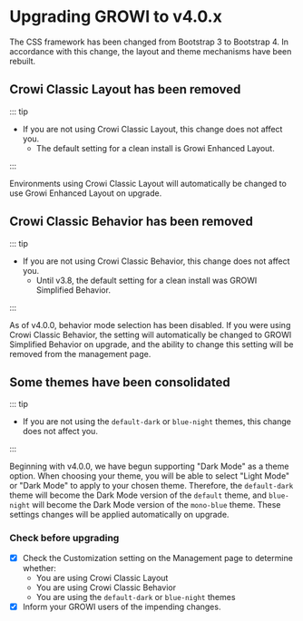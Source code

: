 # Upgrading GROWI to v4.0.x

The CSS framework has been changed from Bootstrap 3 to Bootstrap 4.
In accordance with this change, the layout and theme mechanisms have been rebuilt.

## Crowi Classic Layout has been  removed

::: tip

- If you are not using Crowi Classic Layout, this change does not affect you.
    - The default setting for a clean install is Growi Enhanced Layout.

:::

Environments using Crowi Classic Layout will automatically be changed to use Growi Enhanced Layout on upgrade.

## Crowi Classic Behavior has been removed

::: tip

- If you are not using Crowi Classic Behavior, this change does not affect you.
    - Until v3.8, the default setting for a clean install was GROWI Simplified Behavior.

:::

As of v4.0.0, behavior mode selection has been disabled.  If you were using Crowi Classic Behavior,
the setting will automatically be changed to GROWI Simplified Behavior on upgrade, and the ability to
change this setting will be removed from the management page.

## Some themes have been consolidated

::: tip

- If you are not using the `default-dark` or `blue-night` themes, this change does not affect you.

:::

Beginning with v4.0.0, we have begun supporting "Dark Mode" as a theme option.  When choosing your theme, you
will be able to select "Light Mode" or "Dark Mode" to apply to your chosen theme.  Therefore, the `default-dark`
theme will become the Dark Mode version of the `default` theme, and `blue-night` will become the Dark Mode
version of the `mono-blue` theme.  These settings changes will be applied automatically on upgrade.

### Check before upgrading

- [x] Check the Customization setting on the Management page to determine whether:
    - You are using Crowi Classic Layout
    - You are using Crowi Classic Behavior
    - You are using the `default-dark` or `blue-night` themes
- [x] Inform your GROWI users of the impending changes.
